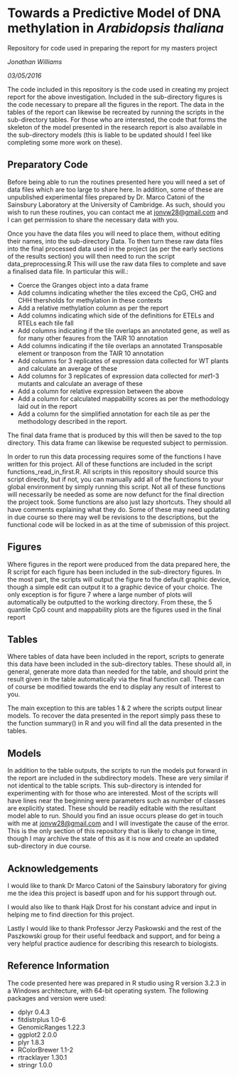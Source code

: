 # Towards a Predictive Model of DNA methylation in *Arabidopsis thaliana*

 Repository for code used in preparing the report for my masters project

*Jonathan Williams*

*03/05/2016*

The code included in this repository is the code used in creating my project report for the above investigation. Included in the sub-directory figures is the code necessary to prepare all the figures in the report. The data in the tables of the report can likewise be recreated by running the scripts in the sub-directory tables. For those who are interested, the code that forms the skeleton of the model presented in the research report is also available in the sub-directory models (this is liable to be updated should I feel like completing some more work on these).

## Preparatory Code

Before being able to run the routines presented here you will need a set of data files which are too large to share here. In addition, some of these are unpublished experimental files prepared by Dr. Marco Catoni of the Sainsbury Laboratory at the University of Cambridge. As such, should you wish to run these routines, you can contact me at jonvw28@gmail.com and I can get permission to share the necessary data with you.

Once you have the data files you will need to place them, without editing their names, into the sub-directory Data. 
To then turn these raw data files into the final processed data used in the project (as per the early sections of the results section) you will then need to run the script data_preprocessing.R This will use the raw data files to complete and save a finalised data file. In particular this will.:

* Coerce the Granges object into a data frame
* Add columns indicating whether the tiles exceed the CpG, CHG and CHH thersholds for methylation in these contexts
* Add a relative methylation column as per the report
* Add columns indicating which side of the definitions for ETELs and RTELs each tile fall
* Add columns indicating if the tile overlaps an annotated gene, as well as for many other feaures from the TAIR 10 annotation
* Add columns indicating if the tile overlaps an annotated Transposable element or tranposon from the TAIR 10 annotation
* Add columns for 3 replicates of expression data collected for WT plants and calculate an average of these
* Add columns for 3 replicates of expression data collected for *met*1-3 mutants and calculate an average of these
* Add a column for relative expression between the above
* Add a column for calculated mappability scores as per the methodology laid out in the report
* Add a column for the simplified annotation for each tile as per the methodology described in the report.

The final data frame that is produced by this will then be saved to the top directory. This data frame can likewise be requested subject to permission.

In order to run this data processing requires some of the functions I have written for this project. All of these functions are included in the script functions_read_in_first.R. All scripts in this repository should source this script directly, but if not, you can manually add all of the functions to your global environment by simply running this script. Not all of these functions will necessarily be needed as some are now defunct for the final direction the project took. Some functions are also just lazy shortcuts. They should all have comments explaining what they do. Some of these may need updating in due course so there may well be revisions to the descriptions, but the functional code will be locked in as at the time of submission of this project.

## Figures

Where figures in the report were produced from the data prepared here, the R script for each figure has been included in the sub-directory figures. In the most part, the scripts will output the figure to the default graphic device, though a simple edit can output it to a graphic device of your choice. The only exception is for figure 7 where a large number of plots will automatically be outputted to the working directory. From these, the 5 quantile CpG count and mappability plots are the figures used in the final report

## Tables

Where tables of data have been included in the report, scripts to generate this data have been included in the sub-directory tables. These should all, in general, generate more data than needed for the table, and should print the result given in the table automatically via the final function call. These can of course be modified towards the end to display any result of interest to you. 

The main exception to this are tables 1 & 2 where the scripts output linear models. To recover the data presented in the report simply pass these to the function summary() in R and you will find all the data presented in the tables.

## Models

In addition to the table outputs, the scripts to run the models put forward in the report are included in the subdirectory models. These are very similar if not identical to the table scripts. This sub-directory is intended for experimenting with for those who are interested. Most of the scripts will have lines near the beginning were parameters such as number of classes are explicitly stated. These should be readily editable with the resultant model able to run. Should you find an issue occurs please do get in touch with me at jonvw28@gmail.com and I will investigate the cause of the error. This is the only section of this repository that is likely to change in time, though I may archive the state of this as it is now and create an updated sub-directory in due course.

## Acknowledgements

I would like to thank Dr Marco Catoni of the Sainsbury laboratory for giving me the idea this project is basedf upon and for his support through out.

I would also like to thank Hajk Drost for his constant advice and input in helping me to find direction for this project. 

Lastly I would like to thank Professor Jerzy Paskowski and the rest of the Paszkowski group for their useful feedback and support, and for being a very helpful practice audience for describing this research to biologists.

## Reference Information

The code presented here was prepared in R studio using R version 3.2.3 in a Windows architecture, with 64-bit operating system. The following packages and version were used:

* dplyr		0.4.3
* fitdistrplus	1.0-6
* GenomicRanges	1.22.3
* ggplot2	2.0.0
* plyr		1.8.3
* RColorBrewer	1.1-2
* rtracklayer	1.30.1
* stringr	1.0.0